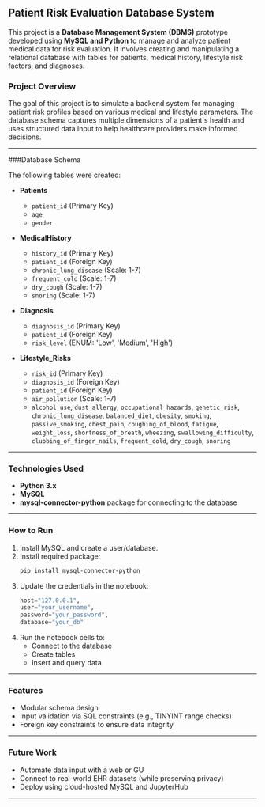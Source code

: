 ## Patient Risk Evaluation Database System


This project is a **Database Management System (DBMS)** prototype developed using **MySQL and Python** to manage and analyze patient medical data for risk evaluation. It involves creating and manipulating a relational database with tables for patients, medical history, lifestyle risk factors, and diagnoses.

### Project Overview

The goal of this project is to simulate a backend system for managing patient risk profiles based on various medical and lifestyle parameters. The database schema captures multiple dimensions of a patient's health and uses structured data input to help healthcare providers make informed decisions.

---

###Database Schema

The following tables were created:

- **Patients**
  - `patient_id` (Primary Key)
  - `age`
  - `gender`

- **MedicalHistory**
  - `history_id` (Primary Key)
  - `patient_id` (Foreign Key)
  - `chronic_lung_disease` (Scale: 1-7)
  - `frequent_cold` (Scale: 1-7)
  - `dry_cough` (Scale: 1-7)
  - `snoring` (Scale: 1-7)

- **Diagnosis**
  - `diagnosis_id` (Primary Key)
  - `patient_id` (Foreign Key)
  - `risk_level` (ENUM: 'Low', 'Medium', 'High')

- **Lifestyle_Risks**
  - `risk_id` (Primary Key)
  - `diagnosis_id` (Foreign Key)
  - `patient_id` (Foreign Key)
  - `air_pollution` (Scale: 1-7)
  - `alcohol_use`, `dust_allergy`, `occupational_hazards`, `genetic_risk`, `chronic_lung_disease`, `balanced_diet`, `obesity`, `smoking`, `passive_smoking`, `chest_pain`, `coughing_of_blood`, `fatigue`, `weight_loss`, `shortness_of_breath`, `wheezing`, `swallowing_difficulty`, `clubbing_of_finger_nails`, `frequent_cold`, `dry_cough`, `snoring`

---

### Technologies Used

- **Python 3.x**
- **MySQL**
- **mysql-connector-python** package for connecting to the database

---

### How to Run

1. Install MySQL and create a user/database.
2. Install required package:
   ```bash
   pip install mysql-connector-python
   ```
3. Update the credentials in the notebook:
   ```python
   host="127.0.0.1",
   user="your_username",
   password="your_password",
   database="your_db"
   ```
4. Run the notebook cells to:
   - Connect to the database
   - Create tables
   - Insert and query data

---

### Features

- Modular schema design
- Input validation via SQL constraints (e.g., TINYINT range checks)
- Foreign key constraints to ensure data integrity

---

### Future Work

- Automate data input with a web or GU
- Connect to real-world EHR datasets (while preserving privacy)
- Deploy using cloud-hosted MySQL and JupyterHub

---
